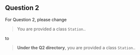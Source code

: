 ## Question 2

<div font-size="200%">
For Question 2, please change

> You are provided a class `Station`..

to

> **Under the Q2 directory**, you are provided a class `Station`..
</div>
